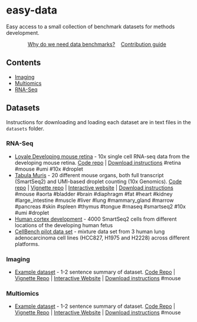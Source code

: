 # easy-data

Easy access to a small collection of benchmark datasets for methods development.


<p align="center">
	<a href="benchmarks.md">Why do we need data benchmarks?</a>&nbsp;&nbsp;&nbsp;
	<a href="contributing.md">Contribution guide</a>&nbsp;&nbsp;&nbsp;
</p>

## Contents

- [Imaging](#imaging)
- [Multiomics](#multiomics)
- [RNA-Seq](#rna-seq)


## Datasets

Instructions for downloading and loading each dataset are in text files in the `datasets` folder.

### RNA-Seq

- [Loyale Developing mouse retina](datasets/developing_mouse_retina.md) - 10x single cell RNA-seq data from the developing mouse retina. [Code repo](https://github.com/gofflab/developing_mouse_retina_scRNASeq) | [Download instructions](datasets/developing_mouse_retina.md) #retina #mouse #umi #10x #droplet
- [Tabula Muris](datasets/tabula_muris.md) - 20 different mouse organs, both full transcript (SmartSeq2) and UMI-based droplet counting (10x Genomics). [Code repo](https://github.com/czbiohub/tabula-muris) | [Vignette repo](https://github.com/czbiohub/tabula-muris-vignettes) | [Interactive website](http://tabula-muris.ds.czbiohub.org/) | [Download instructions](datasets/tabula_muris.md) #mouse #aorta #bladder #brain #diaphragm #fat #heart #kidney #large_intestine #muscle #liver #lung #mammary_gland #marrow #pancreas #skin #spleen #thymus #tongue #rnaseq #smartseq2 #10x #umi #droplet
- [Human cortex development](datasets/ucsc_human_cortex.md) - 4000 SmartSeq2 cells from different locations of the developing human fetus
- [CellBench pilot data set](https://github.com/LuyiTian/CellBench_data) - mixture data set from 3 human lung adenocarcinoma cell lines (HCC827, H1975 and H2228) across different platforms.

### Imaging


- [Example dataset](datasets/example.md) - 1-2 sentence summary of dataset. [Code Repo](https://github.com/) | [Vignette Repo](https://github.com/) | [Interactive Website](https://github.com/) | [Download instructions](datasets/example.md) #mouse


### Multiomics

- [Example dataset](datasets/example.md) - 1-2 sentence summary of dataset. [Code Repo](https://github.com/) | [Vignette Repo](https://github.com/) | [Interactive Website](https://github.com/) | [Download instructions](datasets/example.md) #mouse
